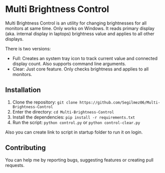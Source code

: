 # Multi Brightness Control

Multi Brightness Control is an utility for changing brightnesses for all monitors at same time. Only works on Windows. It reads primary display (aka. internal display in laptops) brightness value and applies to all other displays.

There is two versions:

- Full: Creates an system tray icon to track current value and connected display count. Also supports command line arguments.
- Clear: Just core feature. Only checks brightness and applies to all monitors.

## Installation

1) Clone the repository: `git clone https://github.com/Segilmez06/Multi-Brightness-Control`
2) Enter the directory: `cd Multi-Brightness-Control`
3) Install the dependencies: `pip install -r requirements.txt`
4) Run the script: `python control.py` or `python control-clear.py`

Also you can create link to script in startup folder to run it on login.

## Contributing

You can help me by reporting bugs, suggesting features or creating pull requests.
